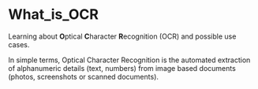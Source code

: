 # What_is_OCR
Learning about **O**ptical **C**haracter **R**ecognition (OCR) and possible use cases.

In simple terms, Optical Character Recognition is the automated extraction of alphanumeric details (text, numbers) from image based documents (photos, screenshots or scanned documents).  
